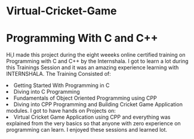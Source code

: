 # Virtual-Cricket-Game
# Programming With C and C++
Hi,I made this project during the eight weeeks online certified training on Programming with C and C++ by the Internshala.
I got to learn a lot during this Trainings Session and it was an amazing experience learning with INTERNSHALA.
The Training Consisted of:
<li>Getting Started With Programming in C
<li>Diving into C Programming
<li>Fundamentals of Object Oriented Programming using CPP
<li>Diving into CPP Programming and Building Cricket Game Application modules.
I got to have hands on Projects on:
<li>Virtual Cricket Game Application using CPP
and everything was explained from the very basics so that anyone with zero experience on programming can learn.
I enjoyed these sessions and learned lot.
